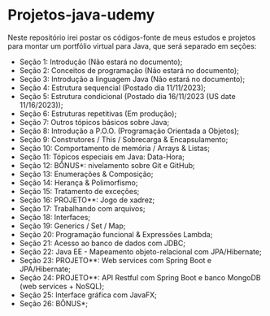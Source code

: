 # Projetos-java-udemy

Neste repositório irei postar os códigos-fonte de meus estudos e projetos para montar um portfólio virtual para Java, que será separado em seções:

- Seção 1: Introdução (Não estará no documento);
- Seção 2: Conceitos de programação (Não estará no documento);
- Seção 3: Introdução a linguagem Java (Não estará no documento);
- Seção 4: Estrutura sequencial (Postado dia 11/11/2023);
- Seção 5: Estrutura condicional (Postado dia 16/11/2023 (US date 11/16/2023));
- Seção 6: Estruturas repetitivas (Em produção);
- Seção 7: Outros tópicos básicos sobre Java;
- Seção 8: Introdução a P.O.O. (Programação Orientada a Objetos);
- Seção 9: Construtores / This / Sobrecarga & Encapsulamento;
- Seção 10: Comportamento de memória / Arrays & Listas;
- Seção 11: Tópicos especiais em Java: Data-Hora;
- Seção 12: BÔNUS*: nivelamento sobre Git e GitHub;
- Seção 13: Enumerações & Composição;
- Seção 14: Herança & Polimorfismo;
- Seção 15: Tratamento de exceções;
- Seção 16: PROJETO**: Jogo de xadrez;
- Seção 17: Trabalhando com arquivos;
- Seção 18: Interfaces;
- Seção 19: Generics / Set / Map;
- Seção 20: Programação funcional & Expressões Lambda;
- Seção 21: Acesso ao banco de dados com JDBC;
- Seção 22: Java EE - Mapeamento objeto-relacional com JPA/Hibernate;
- Seção 23: PROJETO**: Web services com Spring Boot e JPA/Hibernate;
- Seção 24: PROJETO**: API Restful com Spring Boot e banco MongoDB (web services + NoSQL);
- Seção 25: Interface gráfica com JavaFX;
- Seção 26: BÔNUS*;
